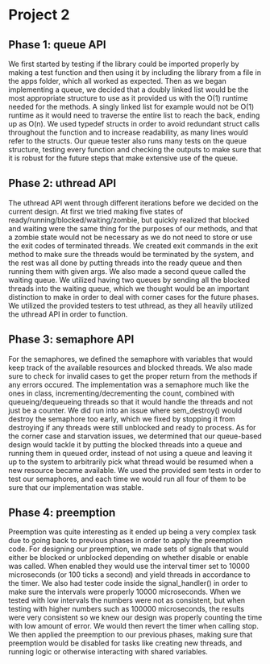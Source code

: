 # Project 2

## Phase 1: queue API

We first started by testing if the library could be imported properly by making a test function and then using it by including the library from a file in the apps folder, which all worked as expected. Then as we began implementing a queue, we decided that a doubly linked list would be the most appropriate structure to use as it provided us with the O(1) runtime needed for the methods. A singly linked list for example would not be O(1) runtime as it would need to traverse the entire list to reach the back, ending up as O(n).
We used typedef structs in order to avoid redundant struct calls throughout the function and to increase readability, as many lines would refer to the structs.
Our queue tester also runs many tests on the queue structure, testing every function and checking the outputs to make sure that it is robust for the future steps that make extensive use of the queue.

## Phase 2: uthread API

The uthread API went through different iterations before we decided on the current design. At first we tried making five states of ready/running/blocked/waiting/zombie, but quickly realized that blocked and waiting were the same thing for the purposes of our methods, and that a zombie state would not be necessary as we do not need to store or use the exit codes of terminated threads.
We created exit commands in the exit method to make sure the threads would be terminated by the system, and the rest was all done by putting threads into the ready queue and then running them with given args.
We also made a second queue called the waiting queue. We utilized having two queues by sending all the blocked threads into the waiting queue, which we thought would be an important distinction to make in order to deal with corner cases for the future phases.
We utilized the provided testers to test uthread, as they all heavily utilized the uthread API in order to function.

## Phase 3: semaphore API

For the semaphores, we defined the semaphore with variables that would keep track of the available resources and blocked threads. We also made sure to check for invalid cases to get the proper return from the methods if any errors occured.
The implementation was a semaphore much like the ones in class, incrementing/decrementing the count, combined with queueing/dequeueing threads so that it would handle the threads and not just be a counter.
We did run into an issue where sem_destroy() would destroy the semaphore too early, which we fixed by stopping it from destroying if any threads were still unblocked and ready to process.
As for the corner case and starvation issues, we determined that our queue-based design would tackle it by putting the blocked threads into a queue and running them in queued order, instead of not using a queue and leaving it up to the system to arbitrarily pick what thread would be resumed when a new resource became available.
We used the provided sem tests in order to test our semaphores, and each time we would run all four of them to be sure that our implementation was stable. 

## Phase 4: preemption

Preemption was quite interesting as it ended up being a very complex task due to going back to previous phases in order to apply the preemption code.
For designing our preemption, we made sets of signals that would either be blocked or unblocked depending on whether disable or enable was called. When enabled they would use the interval timer set to 10000 microseconds (or 100 ticks a second) and yield threads in accordance to the timer. We also had tester code inside the signal_handler() in order to make sure the intervals were properly 10000 microseconds. When we tested with low intervals the numbers were not as consistent, but when testing with higher numbers such as 100000 microseconds, the results were very consistent so we knew our design was properly counting the time with low amount of error. We would then revert the timer when calling stop.
We then applied the preemption to our previous phases, making sure that preemption would be disabled for tasks like creating new threads, and running logic or otherwise interacting with shared variables.